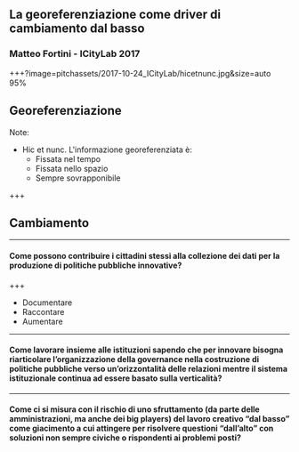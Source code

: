 ## La georeferenziazione come driver di cambiamento dal basso

### Matteo Fortini - ICityLab 2017


+++?image=pitchassets/2017-10-24_ICityLab/hicetnunc.jpg&size=auto 95%

## Georeferenziazione

Note:
- Hic et nunc. L'informazione georeferenziata è:
    - Fissata nel tempo
    - Fissata nello spazio
    - Sempre sovrapponibile

+++

## Cambiamento

---

#### Come possono contribuire i cittadini stessi alla collezione dei dati per la produzione di politiche pubbliche innovative?

+++

* Documentare
* Raccontare
* Aumentare

--- 

#### Come lavorare insieme alle istituzioni sapendo che per innovare bisogna riarticolare l’organizzazione della governance nella costruzione di politiche pubbliche verso un’orizzontalità delle relazioni mentre il sistema istituzionale continua ad essere basato sulla verticalità?

---

#### Come ci si misura con il rischio di uno sfruttamento (da parte delle amministrazioni, ma anche dei big players) del lavoro creativo “dal basso” come giacimento a cui attingere per risolvere questioni “dall’alto” con soluzioni non sempre civiche o rispondenti ai problemi posti?
